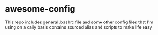 # awesome-config

This repo includes general .bashrc file and some other config files that I'm using on a daily basis 
contains sourced alias and scripts to make life easy
